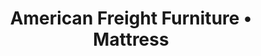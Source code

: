 ---
title: "American Freight Furniture • Mattress"
url: /south-daytona/american-freight-furniture-mattress/
shop: furniture
---
